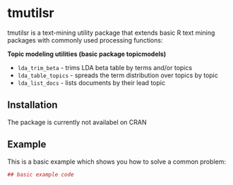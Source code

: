 
<!-- README.md is generated from README.Rmd. Please edit that file -->
tmutilsr
========

tmutilsr is a text-mining utility package that extends basic R text mining packages with commonly used processing functions:

**Topic modeling utilities (basic package topicmodels)**

-   `lda_trim_beta` - trims LDA beta table by terms and/or topics
-   `lda_table_topics` - spreads the term distribution over topics by topic
-   `lda_list_docs` - lists documents by their lead topic

Installation
------------

The package is currently not availabel on CRAN

Example
-------

This is a basic example which shows you how to solve a common problem:

``` r
## basic example code
```
